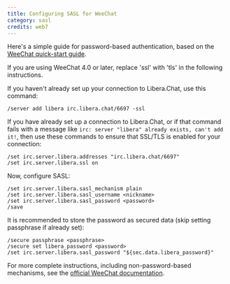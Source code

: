 ```yaml
---
title: Configuring SASL for WeeChat
category: sasl
credits: web7
---
```


Here's a simple guide for password-based authentication, based on the
[WeeChat quick-start guide](https://weechat.org/files/doc/stable/weechat_quickstart.en.html).

If you are using WeeChat 4.0 or later, replace 'ssl' with 'tls' in the
following instructions.

If you haven't already set up your connection to Libera.Chat, use this command:

```irc
/server add libera irc.libera.chat/6697 -ssl
```

If you have already set up a connection to Libera.Chat, or if that command
fails with a message like
`irc: server "libera" already exists, can't add it!`, then use these
commands to ensure that SSL/TLS is enabled for your connection:

```irc
/set irc.server.libera.addresses "irc.libera.chat/6697"
/set irc.server.libera.ssl on
```

Now, configure SASL:

```irc
/set irc.server.libera.sasl_mechanism plain
/set irc.server.libera.sasl_username <nickname>
/set irc.server.libera.sasl_password <password>
/save
```

It is recommended to store the password as secured data (skip setting
passphrase if already set):

```irc
/secure passphrase <passphrase>
/secure set libera_password <password>
/set irc.server.libera.sasl_password "${sec.data.libera_password}"
```

For more complete instructions, including non-password-based mechanisms,
see the [official WeeChat documentation](https://www.weechat.org/files/doc/stable/weechat_user.en.html#irc_sasl_authentication).

